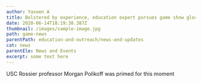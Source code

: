 ```yaml
---
author: Yaseen A
title: Bolstered by experience, education expert pursues game show glory
date: 2020-06-14T18:19:38.387Z
thumbnail: /images/sample-image.jpg
path: game-news
parentPath: education-and-outreach/news-and-updates
cat: news
parentEle: News and Events
excerpt: some text here
---
```

USC Rossier professor Morgan Polikoff was primed for this moment
